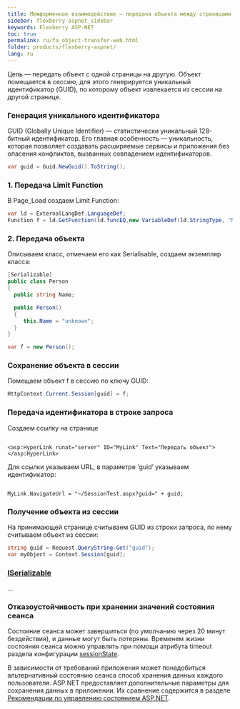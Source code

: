 ```yaml
---
title: Межформенное взаимодействие — передача объекта между страницами
sidebar: flexberry-aspnet_sidebar
keywords: Flexberry ASP-NET
toc: true
permalink: ru/fa_object-transfer-web.html
folder: products/flexberry-aspnet/
lang: ru
---
```


Цель —&nbsp;передать объект с одной страницы на другую. Объект помещается в сессию, для этого генерируется уникальный идентификатор (GUID), по которому объект извлекается из сессии на другой странице.

### Генерация уникального идентификатора
GUID (Globally Unique Identifier) — статистически уникальный 128-битный идентификатор. Его главная особенность — уникальность, которая позволяет создавать расширяемые сервисы и приложения без опасения конфликтов, вызванных совпадением идентификаторов.

```csharp
var guid = Guid.NewGuid().ToString();
```

### 1. Передача Limit Function

В Page_Load создаем Limit Function:

```csharp
var ld = ExternalLangDef.LanguageDef;
Function f = ld.GetFunction(ld.funcEQ,new VariableDef(ld.StringType, "Name"),"Имя");
```
### 2. Передача объекта

Описываем класс, отмечаем его как Serialisable, создаем экземпляр класса:
```csharp
[Serializable]
public class Person
{
  public string Name;

  public Person()
  {
     this.Name = "unknown";
  }
}

var f = new Person();
```



### Сохранение объекта в сессии

Помещаем объект f в сессию по ключу GUID:

```csharp
HttpContext.Current.Session[guid] = f;
```

### Передача идентификатора в строке запроса

Создаем ссылку на странице
```

<asp:HyperLink runat="server" ID="MyLink" Text="Передать объект"></asp:HyperLink>
```

Для ссылки указываем URL, в параметре ’guid’ указываем идентификатор:

```

MyLink.NavigateUrl = "~/SessionTest.aspx?guid=" + guid;
```
### Получение объекта из сессии

На принимающей странице считываем GUID из строки запроса, по нему считываем объект из сессии:

```csharp
string guid = Request.QueryString.Get("guid");
var myObject = Context.Session[guid];
```

### [ISerializable](http://storm:2011/%D0%A1%D0%B5%D1%80%D0%B8%D0%B0%D0%BB%D0%B8%D0%B7%D0%B0%D1%86%D0%B8%D1%8F-LimitFunction.ashx?HL=%D1%81%D0%B5%D1%80%D0%B8%D0%B0%D0%BB%D0%B8%D0%B7%D0%B0%D1%86%D0%B8%D1%8F#ISerializable_2)
...

### Отказоустойчивость при хранении значений состояния сеанса
Состояние сеанса может завершиться (по умолчанию через 20 минут бездействия), и данные могут быть потеряны. Временем жизни состояния сеанса можно управлять при помощи атрибута timeout раздела конфигурации [sessionState](http://msdn.microsoft.com/ru-ru/library/h6bb9cz9(v=vs.90).aspx).

В зависимости от требований приложения может понадобиться альтернативный состоянию сеанса способ хранения данных каждого пользователя. ASP.NET предоставляет дополнительные параметры для сохранения данных в приложении. Их сравнение содержится в разделе [Рекомендации по управлению состоянием ASP.NET](http://msdn.microsoft.com/ru-ru/library/z1hkazw7(v=vs.90).aspx).
